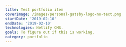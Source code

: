 ```yaml
---
title: Test portfolio item
coverImage: /images/personal-gatsby-logo-no-text.png
startDate: '2019-02-10'
endDate: '2019-02-10'
technologies: Netlify CMS.
goals: To figure out if this is working.
category: portfolio
---
```


